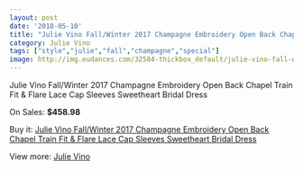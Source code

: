 ```yaml
---
layout: post
date: '2018-05-10'
title: "Julie Vino Fall/Winter 2017 Champagne Embroidery Open Back Chapel Train Fit & Flare Lace Cap Sleeves Sweetheart Bridal Dress"
category: Julie Vino
tags: ["style","julie","fall","champagne","special"]
image: http://img.eudances.com/32584-thickbox_default/julie-vino-fall-winter-2017-champagne-embroidery-open-back-chapel-train-fit-flare-lace-cap-sleeves-sweetheart-bridal-dress.jpg
---
```

Julie Vino Fall/Winter 2017 Champagne Embroidery Open Back Chapel Train Fit & Flare Lace Cap Sleeves Sweetheart Bridal Dress

On Sales: **$458.98**
<a href="https://www.eudances.com/en/julie-vino/10086-julie-vino-fall-winter-2017-champagne-embroidery-open-back-chapel-train-fit-flare-lace-cap-sleeves-sweetheart-bridal-dress.html"><amp-img layout="responsive" width="600" height="600" src="//img.eudances.com/32584-thickbox_default/julie-vino-fall-winter-2017-champagne-embroidery-open-back-chapel-train-fit-flare-lace-cap-sleeves-sweetheart-bridal-dress.jpg" alt="Julie Vino Fall/Winter 2017 Champagne Embroidery Open Back Chapel Train Fit & Flare Lace Cap Sleeves Sweetheart Bridal Dress 0" /></a>
<a href="https://www.eudances.com/en/julie-vino/10086-julie-vino-fall-winter-2017-champagne-embroidery-open-back-chapel-train-fit-flare-lace-cap-sleeves-sweetheart-bridal-dress.html"><amp-img layout="responsive" width="600" height="600" src="//img.eudances.com/32591-thickbox_default/julie-vino-fall-winter-2017-champagne-embroidery-open-back-chapel-train-fit-flare-lace-cap-sleeves-sweetheart-bridal-dress.jpg" alt="Julie Vino Fall/Winter 2017 Champagne Embroidery Open Back Chapel Train Fit & Flare Lace Cap Sleeves Sweetheart Bridal Dress 1" /></a>
<a href="https://www.eudances.com/en/julie-vino/10086-julie-vino-fall-winter-2017-champagne-embroidery-open-back-chapel-train-fit-flare-lace-cap-sleeves-sweetheart-bridal-dress.html"><amp-img layout="responsive" width="600" height="600" src="//img.eudances.com/32590-thickbox_default/julie-vino-fall-winter-2017-champagne-embroidery-open-back-chapel-train-fit-flare-lace-cap-sleeves-sweetheart-bridal-dress.jpg" alt="Julie Vino Fall/Winter 2017 Champagne Embroidery Open Back Chapel Train Fit & Flare Lace Cap Sleeves Sweetheart Bridal Dress 2" /></a>
<a href="https://www.eudances.com/en/julie-vino/10086-julie-vino-fall-winter-2017-champagne-embroidery-open-back-chapel-train-fit-flare-lace-cap-sleeves-sweetheart-bridal-dress.html"><amp-img layout="responsive" width="600" height="600" src="//img.eudances.com/32589-thickbox_default/julie-vino-fall-winter-2017-champagne-embroidery-open-back-chapel-train-fit-flare-lace-cap-sleeves-sweetheart-bridal-dress.jpg" alt="Julie Vino Fall/Winter 2017 Champagne Embroidery Open Back Chapel Train Fit & Flare Lace Cap Sleeves Sweetheart Bridal Dress 3" /></a>
<a href="https://www.eudances.com/en/julie-vino/10086-julie-vino-fall-winter-2017-champagne-embroidery-open-back-chapel-train-fit-flare-lace-cap-sleeves-sweetheart-bridal-dress.html"><amp-img layout="responsive" width="600" height="600" src="//img.eudances.com/32588-thickbox_default/julie-vino-fall-winter-2017-champagne-embroidery-open-back-chapel-train-fit-flare-lace-cap-sleeves-sweetheart-bridal-dress.jpg" alt="Julie Vino Fall/Winter 2017 Champagne Embroidery Open Back Chapel Train Fit & Flare Lace Cap Sleeves Sweetheart Bridal Dress 4" /></a>
<a href="https://www.eudances.com/en/julie-vino/10086-julie-vino-fall-winter-2017-champagne-embroidery-open-back-chapel-train-fit-flare-lace-cap-sleeves-sweetheart-bridal-dress.html"><amp-img layout="responsive" width="600" height="600" src="//img.eudances.com/32587-thickbox_default/julie-vino-fall-winter-2017-champagne-embroidery-open-back-chapel-train-fit-flare-lace-cap-sleeves-sweetheart-bridal-dress.jpg" alt="Julie Vino Fall/Winter 2017 Champagne Embroidery Open Back Chapel Train Fit & Flare Lace Cap Sleeves Sweetheart Bridal Dress 5" /></a>
<a href="https://www.eudances.com/en/julie-vino/10086-julie-vino-fall-winter-2017-champagne-embroidery-open-back-chapel-train-fit-flare-lace-cap-sleeves-sweetheart-bridal-dress.html"><amp-img layout="responsive" width="600" height="600" src="//img.eudances.com/32586-thickbox_default/julie-vino-fall-winter-2017-champagne-embroidery-open-back-chapel-train-fit-flare-lace-cap-sleeves-sweetheart-bridal-dress.jpg" alt="Julie Vino Fall/Winter 2017 Champagne Embroidery Open Back Chapel Train Fit & Flare Lace Cap Sleeves Sweetheart Bridal Dress 6" /></a>
<a href="https://www.eudances.com/en/julie-vino/10086-julie-vino-fall-winter-2017-champagne-embroidery-open-back-chapel-train-fit-flare-lace-cap-sleeves-sweetheart-bridal-dress.html"><amp-img layout="responsive" width="600" height="600" src="//img.eudances.com/32585-thickbox_default/julie-vino-fall-winter-2017-champagne-embroidery-open-back-chapel-train-fit-flare-lace-cap-sleeves-sweetheart-bridal-dress.jpg" alt="Julie Vino Fall/Winter 2017 Champagne Embroidery Open Back Chapel Train Fit & Flare Lace Cap Sleeves Sweetheart Bridal Dress 7" /></a>

Buy it: [Julie Vino Fall/Winter 2017 Champagne Embroidery Open Back Chapel Train Fit & Flare Lace Cap Sleeves Sweetheart Bridal Dress](https://www.eudances.com/en/julie-vino/10086-julie-vino-fall-winter-2017-champagne-embroidery-open-back-chapel-train-fit-flare-lace-cap-sleeves-sweetheart-bridal-dress.html "Julie Vino Fall/Winter 2017 Champagne Embroidery Open Back Chapel Train Fit & Flare Lace Cap Sleeves Sweetheart Bridal Dress")

View more: [Julie Vino](https://www.eudances.com/en/100-julie-vino "Julie Vino")